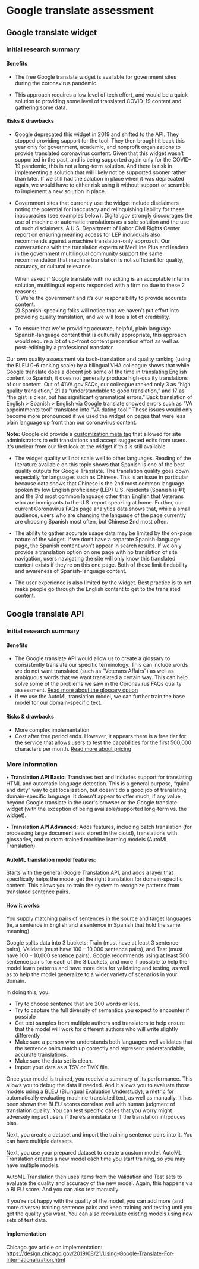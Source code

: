 # Google translate assessment 

## Google translate widget

### Initial research summary

#### Benefits 

- The free Google translate widget is available for government sites during the coronavirus pandemic. 

- This approach requires a low level of tech effort, and would be a quick solution to providing some level of translated COVID-19 content and gathering some data.

#### Risks & drawbacks 

- Google deprecated this widget in 2019 and shifted to the API. They stopped providing support for the tool. They then brought it back this year only for government, academic, and nonprofit organizations to provide translated coronavirus content. Given that this widget wasn’t supported in the past, and is being supported again only for the COVID-19 pandemic, this is not a long-term solution. And there is risk in implementing a solution that will likely not be supported sooner rather than later. If we still had the solution in place when it was deprecated again, we would have to either risk using it without support or scramble to implement a new solution in place. 

- Government sites that currently use the widget include disclaimers noting the potential for inaccuracy and relinquishing liability for these inaccuracies (see examples below). Digital.gov strongly discourages the use of machine or automatic translations as a sole solution and the use of such disclaimers. A U.S. Department of Labor Civil Rights Center report on ensuring meaning access for LEP individuals also recommends against a machine translation-only approach. Our conversations with the translation experts at MedLine Plus and leaders in the government multilingual community support the same recommendation that machine translation is not sufficient for quality, accuracy, or cultural relevance. <br/> <br/> When asked if Google translate with no editing is an acceptable interim solution, multilingual experts responded with a firm no due to these 2 reasons: <br/> 1) We’re the government and it’s our responsibility to provide accurate content. <br/> 2) Spanish-speaking folks will notice that we haven’t put effort into providing quality translation, and we will lose a lot of credibility.

-	To ensure that we're providing accurate, helpful, plain language Spanish-language content that is culturally appropriate, this approach would require a lot of up-front content preparation effort as well as post-editing by a professional translator. 

Our own quality assessment via back-translation and quality ranking (using the BLEU 0-6 ranking scale) by a bilingual VHA colleague shows that while Google translate does a decent job some of the time in translating English content to Spanish, it does not generally produce high-quality translations of our content. Out of 41VA.gov FAQs, our colleague ranked only 3 as “high quality translation,” 21 as “understandable to good translation,” and 17 as “the gist is clear, but has significant grammatical errors.” Back translation of English > Spanish > English via Google translate showed errors such as "VA appointments tool" translated into "VA dating tool." These issues would only become more pronounced if we used the widget on pages that were less plain language up front than our coronavirus content.

**Note:** Google did provide a [customization meta tag](https://translate.googleblog.com/2012/05/now-you-can-polish-up-googles.html) that allowed for site administrators to edit translations and accept suggested edits from users. It's unclear from our first look at the widget if this is still available.

- The widget quality will not scale well to other languages. Reading of the literature available on this topic shows that Spanish is one of the best quality outputs for Google Translate. The translation quality goes down especially for languages such as Chinese. This is an issue in particular because data shows that Chinese is the 2nd most common language spoken by low English proficiency (LEP) U.S. residents (Spanish is #1) and the 3rd most common language other than English that Veterans who are immigrants to the U.S. report speaking at home. Further, our current Coronavirus FAQs page analytics data shows that, while a small audience, users who are changing the language of the page currently are choosing Spanish most often, but Chinese 2nd most often. 

-	The ability to gather accurate usage data may be limited by the on-page nature of the widget. If we don’t have a separate Spanish-language page, the Spanish content won’t appear in search results. If we only provide a translation option on one page with no translation of site navigation, users navigating the site will only know this translated content exists if they’re on this one page. Both of these limit findability and awareness of Spanish-language content.

- The user experience is also limited by the widget. Best practice is to not make people go through the English content to get to the translated content.

## Google translate API

### Initial research summary

#### Benefits 

- The Google translate API would allow us to create a glossary to consistently translate our specific terminology. This can include words we do not want translated (such as "Veterans Affairs") as well as ambiguous words that we want translated a certain way. This can help solve some of the problems we saw in the Coronavirus FAQs quality assessment. [Read more about the glossary option](https://cloud.google.com/translate/docs/advanced/glossary)
- If we use the AutoML translation model, we can further train the base model for our domain-specific text.

#### Risks & drawbacks 

- More complex implementation
- Cost after free period ends. However, it appears there is a free tier for the service that allows users to test the capabilities for the first 500,000 characters per month. [Read more about pricing](https://cloud.google.com/translate/pricing)

### More information

•	**Translation API Basic:** Translates text and includes support for translating HTML and automatic language detection. This is a general purpose, “quick and dirty” way to get localization, but doesn’t do a good job of translating domain-specific language. It doesn't appear to offer much, if any value, beyond Google translate in the user's browser or the Google translate widget (with the exception of being available/supported long-term vs. the widget).

•	**Translation API Advanced:** Adds features, including batch translation (for processing large document sets stored in the cloud), translations with glossaries, and custom-trained machine learning models (AutoML Translation). 

#### AutoML translation model features:

Starts with the general Google Translation API, and adds a layer that specifically helps the model get the right translation for domain-specific content. This allows you to train the system to recognize patterns from translated sentence pairs.

#### How it works:

You supply matching pairs of sentences in the source and target languages (ie, a sentence in English and a sentence in Spanish that hold the same meaning). 

Google splits data into 3 buckets: Train (must have at least 3 sentence pairs), Validate (must have 100 – 10,000 sentence pairs), and Test (must have 100 – 10,000 sentence pairs). Google recommends using at least 500 sentence pair s for each of the 3 buckets, and more if possible to help the model learn patterns and have more data for validating and testing, as well as to help the model generalize to a wider variety of scenarios in your domain.

In doing this, you:

- Try to choose sentence that are 200 words or less.
- Try to capture the full diversity of semantics you expect to encounter if possible
- Get text samples from multiple authors and translators to help ensure that the model will work for different authors who will write slightly differently
- Make sure a person who understands both languages well validates that the sentence pairs match up correctly and represent understandable, accurate translations.
- Make sure the data set is clean.
- Import your data as a TSV or TMX file.

Once your model is trained, you receive a summary of its performance. This allows you to debug the data if needed. And it allows you to evaluate those models using a BLEU (BiLingual Evaluation Understudy), a metric for automatically evaluating machine-translated text, as well as manually. It has been shown that BLEU scores correlate well with human judgment of translation quality. You can test specific cases that you worry might adversely impact users if there’s a mistake or if the translation introduces bias.

Next, you create a dataset and import the training sentence pairs into it. You can have multiple datasets.

Next, you use your prepared dataset to create a custom model. AutoML Translation creates a new model each time you start training, so you may have multiple models.

AutoML Translation then uses items from the Validation and Test sets to evaluate the quality and accuracy of the new model. Again, this happens via a BLEU score. And you can also test manually.

If you’re not happy with the quality of the model, you can add more (and more diverse) training sentence pairs and keep training and testing until you get the quality you want. You can also reevaluate existing models using new sets of test data.

#### Implementation

Chicago.gov article on implementation: https://design.chicago.gov/2019/08/21/Using-Google-Translate-For-Internationalization.html 
